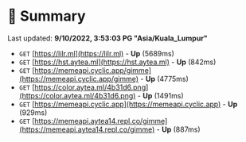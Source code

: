 # 📖 Summary
Last updated: **9/10/2022, 3:53:03 PG "Asia/Kuala_Lumpur"**

- `GET` [https://lilr.ml](https://lilr.ml) - **Up** (5689ms)
- `GET` [https://hst.aytea.ml](https://hst.aytea.ml) - **Up** (842ms)
- `GET` [https://memeapi.cyclic.app/gimme](https://memeapi.cyclic.app/gimme) - **Up** (4775ms)
- `GET` [https://color.aytea.ml/4b31d6.png](https://color.aytea.ml/4b31d6.png) - **Up** (1491ms)
- `GET` [https://memeapi.cyclic.app](https://memeapi.cyclic.app) - **Up** (929ms)
- `GET` [https://memeapi.aytea14.repl.co/gimme](https://memeapi.aytea14.repl.co/gimme) - **Up** (887ms)
